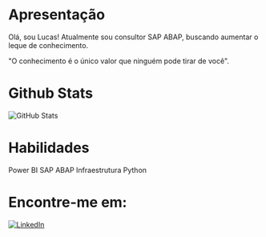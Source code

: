 # Apresentação

Olá, sou Lucas!
Atualmente sou consultor SAP ABAP, buscando aumentar o leque de conhecimento.

"O conhecimento é o único valor que ninguém pode tirar de você".

# Github Stats
![GitHub Stats](https://github-readme-stats.vercel.app/api?username=Lukanhos&theme=transparent&bg_color=000&border_color=30A3DC&show_icons=true&icon_color=30A3DC&title_color=E94D5F&text_color=FFF)

# Habilidades
Power BI
SAP ABAP
Infraestrutura
Python

# Encontre-me em:
[![LinkedIn](https://img.shields.io/badge/LinkedIn-000?style=for-the-badge&logo=linkedin&logoColor=0E76A8)](https://www.linkedin.com/in/lucasfabriciostocchero-39033b11b/)
